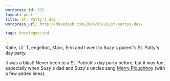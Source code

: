 ```yaml
--- 
wordpress_id: 532
layout: post
title: St. Patty's day
wordpress_url: http://davedash.com/2004/03/18/st-pattys-day/

tags: Uncategorized
---
```


Katie, Lil' T, engelbot, Marc, Erin and I went to Suzy's parent's St. Patty's day party.

It was a blast!  Never been to a St. Patrick's day party before, but it was fun, especially when Suzy's dad and Suzy's uncles sang <a href="http://www.local.ie/content/20357.shtml/music/traditional_music/ballads">Merry Ploughboy</a> (with a few added lines).
